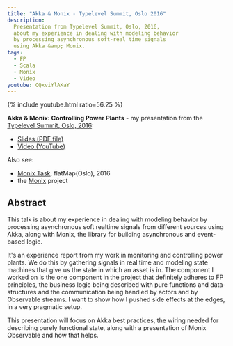 ```yaml
---
title: "Akka & Monix - Typelevel Summit, Oslo 2016"
description:
  Presentation from Typelevel Summit, Oslo, 2016,
  about my experience in dealing with modeling behavior
  by processing asynchronous soft-real time signals
  using Akka &amp; Monix.
tags:
  - FP
  - Scala
  - Monix
  - Video
youtube: CQxviYlAKaY
---
```


{% include youtube.html ratio=56.25 %}

**Akka & Monix: Controlling Power Plants** -
my presentation from the
[Typelevel Summit, Oslo, 2016](http://typelevel.org/event/2016-05-summit-oslo/):

- [Slides (PDF file)](/assets/pdfs/Akka-Monix.pdf)
- [Video (YouTube)](https://www.youtube.com/watch?v=CQxviYlAKaY)

Also see:

- [Monix Task](/blog/2016/05/10/monix-task.html), flatMap(Oslo), 2016
- the [Monix](https://github.com/monixio/monix) project

## Abstract

This talk is about my experience in dealing with modeling behavior
by processing asynchronous soft realtime signals from different
sources using Akka, along with Monix, the library for building
asynchronous and event-based logic.

It's an experience report from my work in monitoring and controlling
power plants. We do this by gathering signals in real time and
modeling state machines that give us the state in which an asset is in.
The component I worked on is the one component in the project that
definitely adheres to FP principles, the business logic being
described with pure functions and data-structures and the communication
being handled by actors and by Observable streams. I want to show
how I pushed side effects at the edges, in a very pragmatic setup.

This presentation will focus on Akka best practices, the wiring
needed for describing purely functional state, along with a
presentation of Monix Observable and how that helps.
